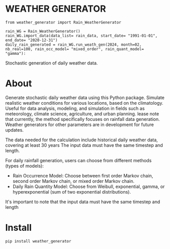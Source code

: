 # WEATHER GENERATOR 
```
from weather_generator import Rain_WeatherGenerator

rain_WG = Rain_WeatherGenerator()
rain_WG.import_data(data_list= rain_data, start_date= "1991-01-01", end_date= "2020-12-31")
daily_rain_generated = rain_WG.run_weath_gen(2024, month=02, nb_real=100, rain_occ_model= "mixed_order", rain_quant_model= "gamma"):

```

Stochastic generation of daily weather data. 

# About
Generate stochastic daily weather data using this Python package. 
Simulate realistic weather conditions for various locations, based on the climatology. 
Useful for data analysis, modeling, and simulation in fields such as meteorology, climate science, agriculture, and urban planning.
lease note that currently, the method specifically focuses on rainfall data generation. 
Weather generators for other parameters are in development for future updates.

The data needed for the calculation include historical daily weather data, covering at least 30 years
The input data must have the same timestep and length.

For daily rainfall generation, users can choose from different methods (types of models):
* Rain Occurrence Model: Choose between first order Markov chain, second order Markov chain, or mixed order Markov chain.
* Daily Rain Quantity Model: Choose from Weibull, exponential, gamma, or hyperexponential (sum of two exponential distributions).

It's important to note that the input data must have the same timestep and length

# Install
```
pip install weather_generator 
```